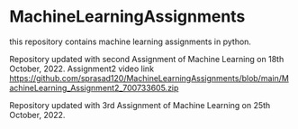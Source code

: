 # MachineLearningAssignments
this repository contains machine learning assignments in python.

Repository updated with second Assignment of Machine Learning on 18th October, 2022.
Assignment2 video link https://github.com/sprasad120/MachineLearningAssignments/blob/main/MachineLearning_Assignment2_700733605.zip

Repository updated with 3rd Assignment of Machine Learning on 25th October, 2022.
